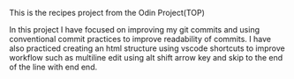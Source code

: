 This is the recipes project from the Odin Project(TOP)

In this project I have focused on improving my git commits and using conventional commit practices to improve readability of commits. I have also practiced creating an html structure using vscode shortcuts to improve workflow such as multiline edit using alt shift arrow key and skip to the end of the line with end end.  